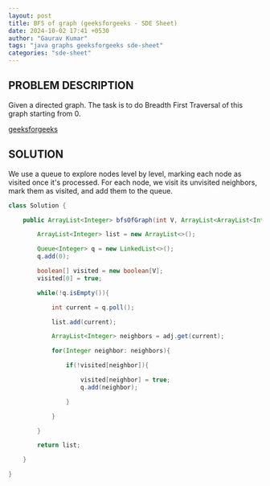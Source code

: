 ```yaml
---
layout: post
title: BFS of graph (geeksforgeeks - SDE Sheet)
date: 2024-10-02 17:41 +0530
author: "Gaurav Kumar"
tags: "java graphs geeksforgeeks sde-sheet"
categories: "sde-sheet"
---
```


## PROBLEM DESCRIPTION

Given a directed graph. The task is to do Breadth First Traversal of this graph starting from 0.

[geeksforgeeks](https://www.geeksforgeeks.org/problems/bfs-traversal-of-graph/1?page=9)

## SOLUTION

We use a queue to explore nodes level by level, marking each node as visited once it's processed. For each node, we visit its unvisited neighbors, mark them as visited, and add them to the queue.

```java
class Solution {

    public ArrayList<Integer> bfsOfGraph(int V, ArrayList<ArrayList<Integer>> adj) {

        ArrayList<Integer> list = new ArrayList<>();

        Queue<Integer> q = new LinkedList<>();
        q.add(0);

        boolean[] visited = new boolean[V];
        visited[0] = true;

        while(!q.isEmpty()){

            int current = q.poll();

            list.add(current);

            ArrayList<Integer> neighbors = adj.get(current);

            for(Integer neighbor: neighbors){

                if(!visited[neighbor]){

                    visited[neighbor] = true;
                    q.add(neighbor);

                }

            }

        }

        return list;

    }

}
```
